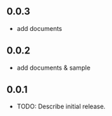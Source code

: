 ## 0.0.3
* add documents

## 0.0.2
* add documents & sample

## 0.0.1
* TODO: Describe initial release.
